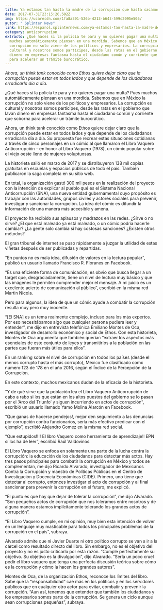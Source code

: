 ```yaml
---
title: Ya estamos tan hasta la madre de la corrupción que hasta sacamos un cómic
date: 2017-07-31T23:15:26.502Z
img: https://ucarecdn.com/1fa8a391-526b-4213-b643-599c2095e505/
autor: " Splinter News"
link: https://espanol.splinternews.com/ya-estamos-tan-hasta-la-madre-de-la-corrupcion-que-hast-1797403395
category: anticorrupcion
extracto: ¿Qué haces si la policía te para y no quieres pagar una multa? Pues
  muchos automáticamente piensan en una mordida. Sabemos que en México la
  corrupción no solo viene de los políticos y empresarios. La corrupción es
  cultural y nosotros somos partícipes, desde las ratas en el gobierno que lavan
  dinero en empresas fantasma hasta el ciudadano común y corriente que soborna
  para acelerar un trámite burocrático.
---
```

*Ahora, un think tank conocido como Ethos quiere dejar claro que la corrupción puede estar en todos lados y que depende de los ciudadanos erradicarla día a día.*

¿Qué haces si la policía te para y no quieres pagar una multa? Pues muchos automáticamente piensan en una mordida. Sabemos que en México la corrupción no solo viene de los políticos y empresarios. La corrupción es cultural y nosotros somos partícipes, desde las ratas en el gobierno que lavan dinero en empresas fantasma hasta el ciudadano común y corriente que soborna para acelerar un trámite burocrático.

Ahora, un think tank conocido como Ethos quiere dejar claro que la corrupción puede estar en todos lados y que depende de los ciudadanos erradicarla día a día. Su propuesta fue recrear estas situaciones cotidianas a través de cinco personajes en un cómic al que llamaron el Libro Vaquero Anticorrupción – en honor al Libro Vaquero (1978), un cómic popular sobre el viejo oeste lleno de mujeres voluptuosas.

La historieta salió en marzo de 2017 y se distribuyeron 138 mil copias gratuitas en escuelas y espacios públicos de todo el país. También publicaron la saga completa en su sitio web.

En total, la organización gastó 300 mil pesos en la realización del proyecto con la intención de explicar al pueblo qué es el Sistema Nacional Anticorrupción (SNA), una nueva entidad gubernamental cuyo propósito es trabajar con las autoridades, grupos civiles y actores sociales para prevenir, investigar y sancionar la corrupción. La idea del cómic es difundir la información de una manera más accesible y amena.

El proyecto ha recibido sus aplausos y madrazos en las redes. ¿Sirve o no sirve? ¿El que está maleado ya está maleado, o un cómic podría hacerle cambiar? ¿La gente solo cambia si hay costosas sanciones? ¿Existen otros métodos?

El gran tribunal de internet se puso rápidamente a juzgar la utilidad de estas viñetas después de ser publicadas y repartidas.

“En puntos no es mala idea, difusión de valores en la lectura popular”, publicó un usuario llamado Francisco R. Floranes en Facebook.

“Es una eficiente forma de comunicación, es obvio que busca llegar a un target que, desgraciadamente, tiene un nivel de lectura muy básico y que las imágenes le permiten comprender mejor el mensaje. A mi juicio es un excelente acierto de comunicación al público”, escribió en la misma red Martin Nicola.

Pero para algunos, la idea de que un cómic ayude a combatir la corrupción resulta muy pero muy inocente.

“\[El SNA] es un tema realmente complejo, incluso para los más expertos. Por eso necesitábamos algo que cualquier persona pudiera leer y entender”, me dijo en entrevista telefónica Emiliano Montes de Oca, investigador de desarrollo económico y social de Ethos. Con esta historieta, Montes de Oca argumenta que también querían “extraer los aspectos más esenciales de este conjunto de leyes y transmitirlos a la población en las partes que fueran más útiles para ellos”.

En un ranking sobre el nivel de corrupción en todos los países (desde el menos corrupto hasta el más corrupto), México fue clasificado como número 123 de 178 en el año 2016, según el Índice de la Percepción de la Corrupción.

En este contexto, muchos mexicanos dudan de la eficacia de la historieta.

“Y de qué sirve que la población lea el Libro Vaquero Anticorrupción de cabo a rabo si los que están en los altos puestos del gobierno se lo pasan por el ‘Arco del Triunfo’ y siguen incurriendo en actos de corrupción”, escribió un usuario llamado Yamo Molina Alarcón en Facebook.

“Que ganas de hacerse pendejos!, mejor den seguimiento a las denuncias por corrupción contra funcionarios, sería más efectivo predicar con el ejemplo”, escribió Alejandro Gomez en la misma red social.

“Que estupidos!!!! El libro Vaquero como herramienta de aprendizaje!! EPN sí los ha de leer”, escribió Raúl Valdovinos.

El Libro Vaquero se enfoca en solamente una parte de la lucha contra la corrupción: la educación de los ciudadanos para detectar más actos. Hay tres pasos principales para combatir la corrupción en México y todos se complementan, me dijo Ricardo Alvarado, investigador de Mexicanos Contra la Corrupción y maestro de Políticas Públicas en el Centro de Investigación y Docencia Económicas (CIDE). Primero, uno tiene que detectar al corrupto, entonces investigar el acto de corrupción y al final sancionar para prevenir la corrupción en el futuro, me explicó.

“El punto es que hay que dejar de tolerar la corrupción”, me dijo Alvarado. “Son pequeños actos de corrupción que nos toleramos entre nosotros y de alguna manera estamos implícitamente tolerando los grandes actos de corrupción”.

“El Libro Vaquero cumple, en mi opinión, muy bien esta intención de volver en un lenguaje muy masticable para todos los principales problemas de la corrupción en el país”, subraya.

Alvarado admite que ni Javier Duarte ni otro político corrupto se van a ir a la cárcel como resultado directo del libro. Sin embargo, no es el objetivo del proyecto y no es justo criticarlo por esta razón. “Cumple perfectamente su objetivo. Su objetivo es la divulgación”, dijo Alvarado. “Sería un poco cruel pedir el libro vaquero que tenga una perfecta discusión teórica sobre cómo es la corrupción y cómo la hacen los grandes autores”.

Montes de Oca, de la organización Ethos, reconoce los límites del libro. Sabe que la “responsabilidad” cae más en los políticos y en los servidores públicos que en cualquier otro actor para evitar, combatir y prevenir la corrupción. “Aun así, tenemos que entender que también los ciudadanos y los empresarios somos parte de la corrupción. Se genera un ciclo aunque sean corrupciones pequeñas”, subraya.